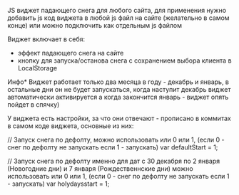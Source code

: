 JS виджет падающего снега для любого сайта, 
для применения нужно добавить js код виджета в любой js файл на сайте (желательно в самом конце)
или можно подключить как отдельным js файлом

Виджет включает в себя:
- эффект падающего снега на сайте
- кнопку для запуска/останова снега с сохранением выбора клиента в LocalStorage

Инфо*
Виджет работает только два месяца в году - декабрь и январь, в остальные дни он не будет запускаться,
когда наступит декабрь виджет автоматически активируется а когда закончится январь - виджет опять пойдет в спячку)

У виджета есть настройки, за что они отвечают - прописано в коммитах в самом коде виджета,
основные из них:

// Запуск снега по дефолту, можно использовать или 0 или 1,  (если 0 - снег по дефолту не запускать если 1 - запускать)
var defaultStart = 1;

// Запуск снега по дефолту именно для дат c 30 декабря по 2 января (Новогодние дни) и 7 января (Рождественнские дни) можно использовать или 0 или 1,  (если 0 - снег по дефолту не запускать если 1 - запускать)
 var holydaysstart = 1;
